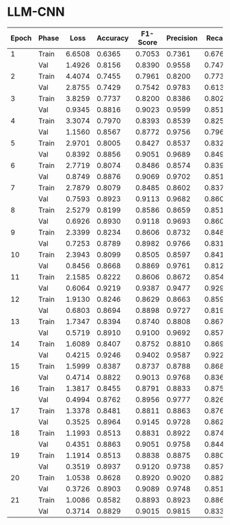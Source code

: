 # LLM-CNN

| Epoch | Phase | Loss   | Accuracy | F1-Score | Precision | Recall | Specificity | ROC-AUC | PR-AUC  |
|-------|-------|--------|----------|----------|-----------|--------|-------------|---------|---------|
| 1     | Train | 6.6508 | 0.6365   | 0.7053   | 0.7361    | 0.6769 | 0.5640      | 0.6502  | 0.7348  |
|       | Val   | 1.4926 | 0.8156   | 0.8390   | 0.9558    | 0.7476 | 0.9379      | 0.9233  | 0.9470  |
| 2     | Train | 4.4074 | 0.7455   | 0.7961   | 0.8200    | 0.7736 | 0.6949      | 0.7834  | 0.8294  |
|       | Val   | 2.8755 | 0.7429   | 0.7542   | 0.9783    | 0.6136 | 0.9755      | 0.9147  | 0.9413  |
| 3     | Train | 3.8259 | 0.7737   | 0.8200   | 0.8386    | 0.8021 | 0.7227      | 0.8119  | 0.8492  |
|       | Val   | 0.9345 | 0.8816   | 0.9023   | 0.9599    | 0.8513 | 0.9360      | 0.9520  | 0.9639  |
| 4     | Train | 3.3074 | 0.7970   | 0.8393   | 0.8539    | 0.8252 | 0.7462      | 0.8360  | 0.8686  |
|       | Val   | 1.1560 | 0.8567   | 0.8772   | 0.9756    | 0.7969 | 0.9642      | 0.9532  | 0.9656  |
| 5     | Train | 2.9701 | 0.8005   | 0.8427   | 0.8537    | 0.8320 | 0.7439      | 0.8443  | 0.8744  |
|       | Val   | 0.8392 | 0.8856   | 0.9051   | 0.9689    | 0.8492 | 0.9510      | 0.9598  | 0.9708  |
| 6     | Train | 2.7719 | 0.8074   | 0.8486   | 0.8574    | 0.8399 | 0.7491      | 0.8559  | 0.8875  |
|       | Val   | 0.8749 | 0.8876   | 0.9069   | 0.9702    | 0.8513 | 0.9529      | 0.9600  | 0.9699  |
| 7     | Train | 2.7879 | 0.8079   | 0.8485   | 0.8602    | 0.8370 | 0.7556      | 0.8512  | 0.8801  |
|       | Val   | 0.7593 | 0.8923   | 0.9113   | 0.9682    | 0.8607 | 0.9492      | 0.9623  | 0.9722  |
| 8     | Train | 2.5279 | 0.8199   | 0.8586   | 0.8659    | 0.8514 | 0.7632      | 0.8606  | 0.8889  |
|       | Val   | 0.6926 | 0.8930   | 0.9118   | 0.9693    | 0.8607 | 0.9510      | 0.9639  | 0.9732  |
| 9     | Train | 2.3399 | 0.8234   | 0.8606   | 0.8732    | 0.8483 | 0.7787      | 0.8702  | 0.8966  |
|       | Val   | 0.7253 | 0.8789   | 0.8982   | 0.9766    | 0.8314 | 0.9642      | 0.9668  | 0.9768  |
| 10    | Train | 2.3943 | 0.8099   | 0.8505   | 0.8597    | 0.8415 | 0.7533      | 0.8602  | 0.8912  |
|       | Val   | 0.8456 | 0.8668   | 0.8869   | 0.9761    | 0.8126 | 0.9642      | 0.9643  | 0.9745  |
| 11    | Train | 2.1585 | 0.8222   | 0.8606   | 0.8672    | 0.8540 | 0.7651      | 0.8691  | 0.8956  |
|       | Val   | 0.6064 | 0.9219   | 0.9387   | 0.9477    | 0.9298 | 0.9077      | 0.9584  | 0.9660  |
| 12    | Train | 1.9130 | 0.8246   | 0.8629   | 0.8663    | 0.8595 | 0.7618      | 0.8769  | 0.9025  |
|       | Val   | 0.6803 | 0.8694   | 0.8898   | 0.9727    | 0.8199 | 0.9586      | 0.9653  | 0.9759  |
| 13    | Train | 1.7347 | 0.8394   | 0.8740   | 0.8808    | 0.8674 | 0.7891      | 0.8893  | 0.9125  |
|       | Val   | 0.5719 | 0.8910   | 0.9100   | 0.9692    | 0.8576 | 0.9510      | 0.9670  | 0.9759  |
| 14    | Train | 1.6089 | 0.8407   | 0.8752   | 0.8810    | 0.8695 | 0.7891      | 0.8950  | 0.9181  |
|       | Val   | 0.4215 | 0.9246   | 0.9402   | 0.9587    | 0.9225 | 0.9284      | 0.9672  | 0.9739  |
| 15    | Train | 1.5999 | 0.8387   | 0.8737   | 0.8788    | 0.8687 | 0.7848      | 0.8903  | 0.9149  |
|       | Val   | 0.4714 | 0.8822   | 0.9013   | 0.9768    | 0.8366 | 0.9642      | 0.9724  | 0.9818  |
| 16    | Train | 1.3817 | 0.8455   | 0.8791   | 0.8833    | 0.8750 | 0.7924      | 0.9014  | 0.9250  |
|       | Val   | 0.4994 | 0.8762   | 0.8956   | 0.9777    | 0.8262 | 0.9661      | 0.9722  | 0.9821  |
| 17    | Train | 1.3378 | 0.8481   | 0.8811   | 0.8863    | 0.8760 | 0.7980      | 0.9057  | 0.9303  |
|       | Val   | 0.3525 | 0.8964   | 0.9145   | 0.9728    | 0.8628 | 0.9567      | 0.9762  | 0.9836  |
| 18    | Train | 1.1993 | 0.8513   | 0.8831   | 0.8922    | 0.8742 | 0.8103      | 0.9102  | 0.9334  |
|       | Val   | 0.4351 | 0.8863   | 0.9051   | 0.9758    | 0.8440 | 0.9623      | 0.9748  | 0.9830  |
| 19    | Train | 1.1914 | 0.8513   | 0.8838   | 0.8875    | 0.8802 | 0.7994      | 0.9061  | 0.9307  |
|       | Val   | 0.3519 | 0.8937   | 0.9120   | 0.9738    | 0.8576 | 0.9586      | 0.9747  | 0.9841  |
| 20    | Train | 1.0538 | 0.8628   | 0.8920   | 0.9020    | 0.8823 | 0.8277      | 0.9174  | 0.9387  |
|       | Val   | 0.3726 | 0.8903   | 0.9089   | 0.9748    | 0.8513 | 0.9605      | 0.9749  | 0.9848  |
| 21    | Train | 1.0086 | 0.8582   | 0.8893   | 0.8923    | 0.8863 | 0.8079      | 0.9166  | 0.9406  |
|       | Val   | 0.3714 | 0.8829   | 0.9015   | 0.9815    | 0.8335 | 0.9718      | 0.9762  | 0.9851  |
